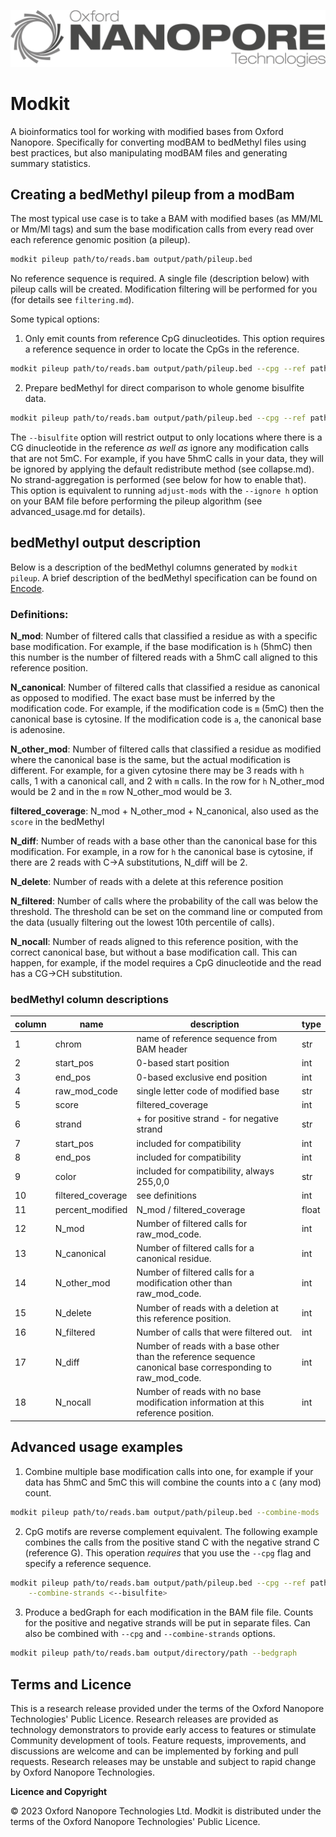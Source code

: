 ![Oxford Nanopore Technologies logo](https://github.com/epi2me-labs/modbam2bed/raw/master/images/ONT_logo_590x106.png)

# Modkit

A bioinformatics tool for working with modified bases from Oxford Nanopore. Specifically for converting modBAM
to bedMethyl files using best practices, but also manipulating modBAM files and generating summary statistics.

## Creating a bedMethyl pileup from a modBam

The most typical use case is to take a BAM with modified bases (as MM/ML or Mm/Ml tags) and sum the base
modification calls from every read over each reference genomic position (a pileup). 

```bash
modkit pileup path/to/reads.bam output/path/pileup.bed 
```

No reference sequence is required. A single file (description below) with pileup calls will be created.
Modification filtering will be performed for you (for details see `filtering.md`).

Some typical options:

1. Only emit counts from reference CpG dinucleotides. This option requires a reference sequence in order to
   locate the CpGs in the reference.

```bash
modkit pileup path/to/reads.bam output/path/pileup.bed --cpg --ref path/to/reference.fasta
```
2. Prepare bedMethyl for direct comparison to whole genome bisulfite data.

```bash
modkit pileup path/to/reads.bam output/path/pileup.bed --cpg --ref path/to/reference.fasta --bisulfite
```

The `--bisulfite` option will restrict output to only locations where there is a CG dinucleotide in the
reference _as well as_ ignore any modification calls that are not 5mC. For example, if you have 5hmC calls in
your data, they will be ignored by applying the default redistribute method (see collapse.md). No
strand-aggregation is performed (see below for how to enable that). This option is equivalent to running
`adjust-mods` with the `--ignore h` option on your BAM file before performing the pileup algorithm (see
advanced_usage.md for details).

## bedMethyl output description

Below is a description of the bedMethyl columns generated by `modkit pileup`. A brief description of the
bedMethyl specification can be found on [Encode](https://www.encodeproject.org/data-standards/wgbs/).

### Definitions:

**N_mod**: Number of filtered calls that classified a residue as with a specific base modification.  For
example, if the base modification is `h` (5hmC) then this number is the number of filtered reads with a 5hmC
call aligned to this reference position.

**N_canonical**: Number of filtered calls that classified a residue as canonical as opposed to modified. The
exact base must be inferred by the modification code. For example, if the modification code is `m` (5mC) then
the canonical base is cytosine. If the modification code is `a`, the canonical base is adenosine.

**N_other_mod**: Number of filtered calls that classified a residue as modified where the canonical base is the
same, but the actual modification is different. For example, for a given cytosine there may be 3 reads with
`h` calls, 1 with a canonical call, and 2 with `m` calls. In the row for `h` N_other_mod would be 2 and in the
`m` row N_other_mod would be 3.

**filtered_coverage**: N_mod + N_other_mod + N_canonical, also used as the `score` in the bedMethyl

**N_diff**: Number of reads with a base other than the canonical base for this modification. For example, in a row
for `h` the canonical base is cytosine, if there are 2 reads with C->A substitutions, N_diff will be 2.

**N_delete**: Number of reads with a delete at this reference position

**N_filtered**: Number of calls where the probability of the call was below the threshold. The threshold can be
set on the command line or computed from the data (usually filtering out the lowest 10th percentile of calls).

**N_nocall**: Number of reads aligned to this reference position, with the correct canonical base, but without a base
modification call. This can happen, for example, if the model requires a CpG dinucleotide and the read has a
CG->CH substitution.

### bedMethyl column descriptions

| column | name              | description                                                                                                 | type  |
|--------|-------------------|-------------------------------------------------------------------------------------------------------------|-------|
| 1      | chrom             | name of reference sequence from BAM header                                                                  | str   |
| 2      | start_pos         | 0-based start position                                                                                      | int   |
| 3      | end_pos           | 0-based exclusive end position                                                                              | int   |
| 4      | raw_mod_code      | single letter code of modified base                                                                         | str   |
| 5      | score             | filtered_coverage                                                                                           | int   |
| 6      | strand            | + for positive strand - for negative strand                                                                 | str   |
| 7      | start_pos         | included for compatibility                                                                                  | int   |
| 8      | end_pos           | included for compatibility                                                                                  | int   |
| 9      | color             | included for compatibility, always 255,0,0                                                                  | str   |
| 10     | filtered_coverage | see definitions                                                                                             | int   |
| 11     | percent_modified  | N_mod / filtered_coverage                                                                                   | float |
| 12     | N_mod             | Number of filtered calls for raw_mod_code.                                                                  | int   |
| 13     | N_canonical       | Number of filtered calls for a canonical residue.                                                           | int   |
| 14     | N_other_mod       | Number of filtered calls for a modification other than raw_mod_code.                                        | int   |
| 15     | N_delete          | Number of reads with a deletion at this reference position.                                                 | int   |
| 16     | N_filtered        | Number of calls that were filtered out.                                                                     | int   |
| 17     | N_diff            | Number of reads with a base other than the reference sequence canonical base corresponding to raw_mod_code. | int   |
| 18     | N_nocall          | Number of reads with no base modification information at this reference position.                           | int   |



## Advanced usage examples

1. Combine multiple base modification calls into one, for example if your data has 5hmC and 5mC
   this will combine the counts into a `C` (any mod) count.

```bash
modkit pileup path/to/reads.bam output/path/pileup.bed --combine-mods
```

2. CpG motifs are reverse complement equivalent. The following example combines the calls from the positive
   stand C with the negative strand C (reference G). This operation _requires_ that you use the `--cpg` flag
   and specify a reference sequence.

```bash
modkit pileup path/to/reads.bam output/path/pileup.bed --cpg --ref path/to/reference.fasta \
    --combine-strands <--bisulfite> 
```

3. Produce a bedGraph for each modification in the BAM file file. Counts for the positive and negative strands
   will be put in separate files. Can also be combined with `--cpg` and `--combine-strands` options.

```bash
modkit pileup path/to/reads.bam output/directory/path --bedgraph
```


## Terms and Licence

This is a research release provided under the terms of the Oxford Nanopore Technologies' Public Licence.
Research releases are provided as technology demonstrators to provide early access to features or stimulate
Community development of tools. Feature requests, improvements, and discussions are welcome and can be
implemented by forking and pull requests. Research releases may be unstable and subject to rapid change by
Oxford Nanopore Technologies.

**Licence and Copyright**

© 2023 Oxford Nanopore Technologies Ltd.  Modkit is distributed under the terms of the Oxford Nanopore
Technologies' Public Licence.
